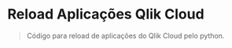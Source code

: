 <h1> Reload Aplicações Qlik Cloud</h1>

> Código para reload de aplicações do Qlik Cloud pelo python.

